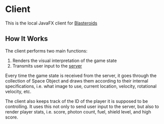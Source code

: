 # Client
This is the local JavaFX client for [Blasteroids](http://blasteroids.net/)

## How It Works

The client performs two main functions:

1) Renders the visual interpretation of the game state
2) Transmits user input to the [server](https://github.com/Fontkodo/GameServer)

Every time the game state is received from the server, it goes through the collection of Space Object and draws them according to their internal specifications, i.e. what image to use, current location, velocity, rotational velocity, etc.

The client also keeps track of the ID of the player it is supposed to be controlling. It uses this not only to send user input to the server, but also to render player stats, i.e. score, photon count, fuel, shield level, and high score.
